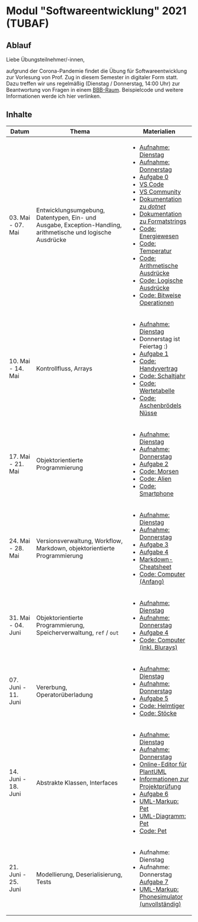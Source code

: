 # Modul "Softwareentwicklung" 2021 (TUBAF)
## Ablauf
Liebe Übungsteilnehmer/-innen,

aufgrund der Corona-Pandemie findet die Übung für Softwareentwicklung zur Vorlesung von Prof. Zug in diesem Semester in digitaler Form statt. Dazu treffen wir uns regelmäßig (Dienstag / Donnerstag, 14:00 Uhr) zur Beantwortung von Fragen in einem [BBB-Raum](https://teach.informatik.tu-freiberg.de/b/jon-ppa-fcu). Beispielcode und weitere Informationen werde ich hier verlinken.

## Inhalte
Datum | Thema | Materialien
--- | --- | ---
| 03. Mai - 07. Mai | Entwicklungsumgebung, Datentypen, Ein- und Ausgabe, Exception-Handling, arithmetische und logische Ausdrücke | <ul><li>[Aufnahme: Dienstag](https://teach.informatik.tu-freiberg.de/playback/presentation/2.0/playback.html?meetingId=2f3e57c96cbddbd0adf88b88c2380c46cceb2d7a-1620129465610)</li><li>[Aufnahme: Donnerstag](https://teach.informatik.tu-freiberg.de/playback/presentation/2.0/playback.html?meetingId=2f3e57c96cbddbd0adf88b88c2380c46cceb2d7a-1620302415697)</li><li>[Aufgabe 0](https://github.com/ComputerScienceLecturesTUBAF/SoftwareentwicklungSoSe2021_Aufgabe_00)</li><li>[VS Code](https://code.visualstudio.com/)</li><li>[VS Community](https://visualstudio.microsoft.com/de/vs/community/)</li><li>[Dokumentation zu *dotnet*](https://docs.microsoft.com/en-us/dotnet/core/tools/)</li><li>[Dokumentation zu Formatstrings](https://docs.microsoft.com/en-us/dotnet/standard/base-types/standard-numeric-format-strings)</li><li>[Code: Energiewesen](https://github.com/JayTee42/tubaf-swe-2021/tree/main/00%20-%20Entwicklungsumgebung%2C%20Datentypen%2C%20Ein-%20und%20Ausgabe/alien)</li><li>[Code: Temperatur](https://github.com/JayTee42/tubaf-swe-2021/tree/main/00%20-%20Entwicklungsumgebung%2C%20Datentypen%2C%20Ein-%20und%20Ausgabe/temperature)</li><li>[Code: Arithmetische Ausdrücke](https://github.com/JayTee42/tubaf-swe-2021/tree/main/00%20-%20Entwicklungsumgebung%2C%20Datentypen%2C%20Ein-%20und%20Ausgabe/artihmetic)</li><li>[Code: Logische Ausdrücke](https://github.com/JayTee42/tubaf-swe-2021/tree/main/00%20-%20Entwicklungsumgebung%2C%20Datentypen%2C%20Ein-%20und%20Ausgabe/bool)</li><li>[Code: Bitweise Operationen](https://github.com/JayTee42/tubaf-swe-2021/tree/main/00%20-%20Entwicklungsumgebung%2C%20Datentypen%2C%20Ein-%20und%20Ausgabe/bitwise)</li></ul>
| 10. Mai - 14. Mai | Kontrollfluss, Arrays | <ul><li>[Aufnahme: Dienstag](https://teach.informatik.tu-freiberg.de/playback/presentation/2.0/playback.html?meetingId=2f3e57c96cbddbd0adf88b88c2380c46cceb2d7a-1620734232116)</li><li>Donnerstag ist Feiertag :)</li><li>[Aufgabe 1](https://github.com/ComputerScienceLecturesTUBAF/SoftwareentwicklungSoSe2021_Aufgabe_01)</li><li>[Code: Handyvertrag](https://github.com/JayTee42/tubaf-swe-2021/tree/main/01%20-%20Kontrollfluss%2C%20Arrays/contract)</li><li>[Code: Schaltjahr](https://github.com/JayTee42/tubaf-swe-2021/tree/main/01%20-%20Kontrollfluss%2C%20Arrays/leapyear)</li><li>[Code: Wertetabelle](https://github.com/JayTee42/tubaf-swe-2021/tree/main/01%20-%20Kontrollfluss%2C%20Arrays/table)</li><li>[Code: Aschenbrödels Nüsse](https://github.com/JayTee42/tubaf-swe-2021/tree/main/01%20-%20Kontrollfluss%2C%20Arrays/cinderella)</li></ul>
| 17. Mai - 21. Mai | Objektorientierte Programmierung | <ul><li>[Aufnahme: Dienstag](https://teach.informatik.tu-freiberg.de/playback/presentation/2.0/playback.html?meetingId=2f3e57c96cbddbd0adf88b88c2380c46cceb2d7a-1621339228068)</li><li>[Aufnahme: Donnerstag](https://teach.informatik.tu-freiberg.de/playback/presentation/2.0/playback.html?meetingId=2f3e57c96cbddbd0adf88b88c2380c46cceb2d7a-1621511960861)</li><li>[Aufgabe 2](https://github.com/ComputerScienceLecturesTUBAF/SoftwareentwicklungSoSe2021_Aufgabe_02)</li><li>[Code: Morsen](https://github.com/JayTee42/tubaf-swe-2021/tree/main/02%20-%20Objektorientierte%20Programmierung/morse)</li><li>[Code: Alien](https://github.com/JayTee42/tubaf-swe-2021/tree/main/02%20-%20Objektorientierte%20Programmierung/alien)</li><li>[Code: Smartphone](https://github.com/JayTee42/tubaf-swe-2021/tree/main/02%20-%20Objektorientierte%20Programmierung/smartphone)</li></ul>
| 24. Mai - 28. Mai | Versionsverwaltung, Workflow, Markdown, objektorientierte Programmierung | <ul><li>[Aufnahme: Dienstag](https://teach.informatik.tu-freiberg.de/playback/presentation/2.0/playback.html?meetingId=2f3e57c96cbddbd0adf88b88c2380c46cceb2d7a-1621943818119)</li><li>[Aufnahme: Donnerstag](https://teach.informatik.tu-freiberg.de/playback/presentation/2.0/playback.html?meetingId=2f3e57c96cbddbd0adf88b88c2380c46cceb2d7a-1622116657729)</li><li>[Aufgabe 3](https://github.com/ComputerScienceLecturesTUBAF/SoftwareentwicklungSoSe2021_Aufgabe_03)</li><li>[Aufgabe 4](https://github.com/ComputerScienceLecturesTUBAF/SoftwareentwicklungSoSe2021_Aufgabe_04)</li><li>[Markdown-Cheatsheet](https://github.com/adam-p/markdown-here/wiki/Markdown-Cheatsheet)</li><li>[Code: Computer (Anfang)](https://github.com/JayTee42/tubaf-swe-2021/tree/main/04%20-%20Objektorientierte%20Programmierung%20II/computer)</li></ul>
| 31. Mai - 04. Juni | Objektorientierte Programmierung, Speicherverwaltung, `ref` / `out` | <ul><li>[Aufnahme: Dienstag](https://teach.informatik.tu-freiberg.de/playback/presentation/2.0/playback.html?meetingId=2f3e57c96cbddbd0adf88b88c2380c46cceb2d7a-1622548730293)</li><li>[Aufnahme: Donnerstag](https://teach.informatik.tu-freiberg.de/playback/presentation/2.0/playback.html?meetingId=2f3e57c96cbddbd0adf88b88c2380c46cceb2d7a-1622721591825)</li><li>[Aufgabe 4](https://github.com/ComputerScienceLecturesTUBAF/SoftwareentwicklungSoSe2021_Aufgabe_04)</li><li>[Code: Computer (inkl. Blurays)](https://github.com/JayTee42/tubaf-swe-2021/tree/main/04%20-%20Objektorientierte%20Programmierung%20II/computer)</li></ul>
| 07. Juni - 11. Juni | Vererbung, Operatorüberladung | <ul><li>[Aufnahme: Dienstag](https://teach.informatik.tu-freiberg.de/playback/presentation/2.0/playback.html?meetingId=2f3e57c96cbddbd0adf88b88c2380c46cceb2d7a-1623153564449)</li><li>[Aufnahme: Donnerstag](https://teach.informatik.tu-freiberg.de/playback/presentation/2.0/playback.html?meetingId=2f3e57c96cbddbd0adf88b88c2380c46cceb2d7a-1623326384179)</li><li>[Aufgabe 5](https://github.com/ComputerScienceLecturesTUBAF/SoftwareentwicklungSoSe2021_Aufgabe_05)</li><li>[Code: Helmtiger](https://github.com/JayTee42/tubaf-swe-2021/tree/main/05%20-%20Vererbung%2C%20Operator%C3%BCberladung/tiger)</li><li>[Code: Stöcke](https://github.com/JayTee42/tubaf-swe-2021/tree/main/05%20-%20Vererbung%2C%20Operator%C3%BCberladung/sticks)</li></ul>
| 14. Juni - 18. Juni | Abstrakte Klassen, Interfaces | <ul><li>[Aufnahme: Dienstag](https://teach.informatik.tu-freiberg.de/playback/presentation/2.0/playback.html?meetingId=2f3e57c96cbddbd0adf88b88c2380c46cceb2d7a-1623758294545)</li><li>[Aufnahme: Donnerstag](https://teach.informatik.tu-freiberg.de/playback/presentation/2.0/playback.html?meetingId=2f3e57c96cbddbd0adf88b88c2380c46cceb2d7a-1623931257719)</li><li>[Online-Editor für PlantUML](https://www.planttext.com)</li><li>[Informationen zur Projektprüfung](https://github.com/ComputerScienceLecturesTUBAF/SoftwareentwicklungSoSe2021_Projektaufgaben)</li><li>[Aufgabe 6](https://github.com/ComputerScienceLecturesTUBAF/SoftwareentwicklungSoSe2021_Aufgabe_06)</li><li>[UML-Markup: Pet](https://github.com/JayTee42/tubaf-swe-2021/blob/main/06%20-%20Abstrakte%20Klassen%2C%20Interfaces/pet/pet.puml)</li><li>[UML-Diagramm: Pet](https://github.com/JayTee42/tubaf-swe-2021/blob/main/06%20-%20Abstrakte%20Klassen%2C%20Interfaces/pet/pet.png)</li><li>[Code: Pet](https://github.com/JayTee42/tubaf-swe-2021/tree/main/06%20-%20Abstrakte%20Klassen%2C%20Interfaces/pet)</li></ul>
| 21. Juni - 25. Juni | Modellierung, Deserialisierung, Tests | <ul><li>Aufnahme: Dienstag</li><li>Aufnahme: Donnerstag</li>[Aufgabe 7](https://github.com/ComputerScienceLecturesTUBAF/SoftwareentwicklungSoSe2021_Aufgabe_07)</li><li>[UML-Markup: Phonesimulator (unvollständig)](https://github.com/JayTee42/tubaf-swe-2021/blob/main/07%20-%20Modellierung%2C%20Deserialisierung%2C%20Tests/phonesim/phonesim.puml)</li></ul>

